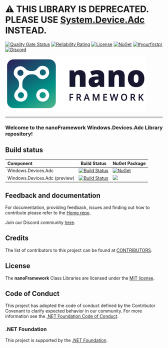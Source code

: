 # ⚠️ THIS LIBRARY IS DEPRECATED. PLEASE USE [System.Device.Adc](https://github.com/nanoframework/System.Device.Adc) INSTEAD.

[![Quality Gate Status](https://sonarcloud.io/api/project_badges/measure?project=nanoframework_lib-Windows.Devices.Adc&metric=alert_status)](https://sonarcloud.io/dashboard?id=nanoframework_lib-Windows.Devices.Adc) [![Reliability Rating](https://sonarcloud.io/api/project_badges/measure?project=nanoframework_lib-Windows.Devices.Adc&metric=reliability_rating)](https://sonarcloud.io/dashboard?id=nanoframework_lib-Windows.Devices.Adc) [![License](https://img.shields.io/badge/License-MIT-blue.svg)](LICENSE) [![NuGet](https://img.shields.io/nuget/dt/nanoFramework.Windows.Devices.Adc.svg?label=NuGet&style=flat&logo=nuget)](https://www.nuget.org/packages/nanoFramework.Windows.Devices.Adc/) [![#yourfirstpr](https://img.shields.io/badge/first--timers--only-friendly-blue.svg)](https://github.com/nanoframework/Home/blob/master/CONTRIBUTING.md) [![Discord](https://img.shields.io/discord/478725473862549535.svg?logo=discord&logoColor=white&label=Discord&color=7289DA)](https://discord.gg/gCyBu8T)

![nanoFramework logo](https://github.com/nanoframework/Home/blob/main/resources/logo/nanoFramework-repo-logo.png)

-----

### Welcome to the **nanoFramework** Windows.Devices.Adc Library repository!

## Build status

| Component | Build Status | NuGet Package |
|:-|---|---|
| Windows.Devices.Adc | [![Build Status](https://dev.azure.com/nanoframework/Windows.Devices.Adc/_apis/build/status/nanoframework.lib-Windows.Devices.Adc?branchName=develop)](https://dev.azure.com/nanoframework/Windows.Devices.Adc/_build/latest?definitionId=5?branchName=master) | [![NuGet](https://img.shields.io/nuget/v/nanoFramework.Windows.Devices.Adc.svg?label=NuGet&style=flat&logo=nuget)](https://www.nuget.org/packages/nanoFramework.Windows.Devices.Adc/) |
| Windows.Devices.Adc (preview) | [![Build Status](https://dev.azure.com/nanoframework/Windows.Devices.Adc/_apis/build/status/nanoframework.lib-Windows.Devices.Adc?branchName=develop)](https://dev.azure.com/nanoframework/Windows.Devices.Adc/_build/latest?definitionId=5?branchName=develop) | [![](https://badgen.net/badge/NuGet/preview/D7B023?icon=https://simpleicons.now.sh/azuredevops/fff)](https://dev.azure.com/nanoframework/feed/_packaging?_a=package&feed=sandbox&package=nanoFramework.Windows.Devices.Adc&protocolType=NuGet&view=overview) |

## Feedback and documentation

For documentation, providing feedback, issues and finding out how to contribute please refer to the [Home repo](https://github.com/nanoframework/Home).

Join our Discord community [here](https://discord.gg/gCyBu8T).

## Credits

The list of contributors to this project can be found at [CONTRIBUTORS](https://github.com/nanoframework/Home/blob/master/CONTRIBUTORS.md).

## License

The **nanoFramework** Class Libraries are licensed under the [MIT license](LICENSE.md).

## Code of Conduct

This project has adopted the code of conduct defined by the Contributor Covenant to clarify expected behavior in our community.
For more information see the [.NET Foundation Code of Conduct](https://dotnetfoundation.org/code-of-conduct).

### .NET Foundation

This project is supported by the [.NET Foundation](https://dotnetfoundation.org).
